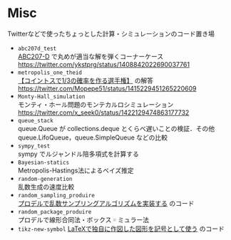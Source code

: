 # Misc

Twitterなどで使ったちょっとした計算・シミュレーションのコード置き場

+ `abc207d_test`  
  [ABC207-D](https://atcoder.jp/contests/abc207/tasks/abc207_d) で丸めが適当な解を弾くコーナーケース https://twitter.com/ykstprg/status/1408842022690037761
+ `metropolis_one_theid`  
  [【コイントスで1/3の確率を作る選手権】](https://twitter.com/mathlava/status/1415211349743857665) の解答 https://twitter.com/Mopepe51/status/1415229451265220609
+ `Monty-Hall_simulation`  
  モンティ・ホール問題のモンテカルロシミュレーション https://twitter.com/x_seek0/status/1422129474863177732
+ `queue_stack`  
  queue.Queue が collections.deque とくらべ遅いことの検証．その他 queue.LifoQueue，queue.SimpleQueue などの比較
+ `sympy_test`  
  sympy でルジャンドル陪多項式を計算する
+ `Bayesian-statics`  
  Metropolis-Hastings法によるベイズ推定
+ `random-generation`  
  乱数生成の速度比較
+ `random_sampling_produire`  
  [プロデルで乱数サンプリングアルゴリズムを実装する](https://qiita.com/Mopepe51/items/0612d18db835a2334030) のコード
+ `random_package_produire`  
  プロデルで線形合同法・ボックス゠ミュラー法
+ `tikz-new-symbol`
  [LaTeXで独自に作図した図形を記号として使う](https://qiita.com/Mopepe51/items/8b2307e0e057c499e2de) のコード
